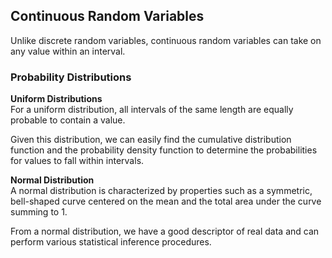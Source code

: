## Continuous Random Variables
Unlike discrete random variables, continuous random variables can take on any value within an interval. 

### Probability Distributions
**Uniform Distributions**  
For a uniform distribution, all intervals of the same length are equally probable to contain a value.

Given this distribution, we can easily find the cumulative distribution function and the probability density function to determine the probabilities for values to fall within intervals.

**Normal Distribution**  
A normal distribution is characterized by properties such as a symmetric, bell-shaped curve centered on the mean and the total area under the curve summing to 1.

From a normal distribution, we have a good descriptor of real data and can perform various statistical inference procedures.


